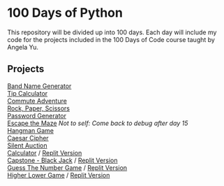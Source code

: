 # 100 Days of Python

This repository will be divided up into 100 days. Each day will include my code for the projects included in the 100 Days of Code course taught by Angela Yu.

## Projects
[Band Name Generator](https://github.com/Slouch07/100_Days_of_Python/blob/main/Day_001/band_name_generator.py)<br/>
[Tip Calculator](https://github.com/Slouch07/100_Days_of_Python/blob/main/Day_002/tip_calculator.py)<br/>
[Commute Adventure](https://github.com/Slouch07/100_Days_of_Python/commit/f99ce8ae5de233c0cdb8b57961eac2f769bc6eb8)<br/>
[Rock, Paper, Scissors](https://github.com/Slouch07/100_Days_of_Python/commit/e21e1e9408dd951f734de229c90c9a569c499cbc)<br/>
[Password Generator](https://github.com/Slouch07/100_Days_of_Python/blob/main/Day_005/password_generator.p)<br />
[Escape the Maze](https://github.com/Slouch07/100_Days_of_Python/commit/8956133d6091f55bca5fd0a26bbbfe291439c124) *Not to self: Come back to debug after day 15* <br />
[Hangman Game](https://github.com/Slouch07/100_Days_of_Python/tree/main/Day_007)<br />
[Caesar Cipher](https://github.com/Slouch07/100_Days_of_Python/commit/f743569cd1370fcc9602add8491661cd94aae83d)<br />[Silent Auction](https://github.com/Slouch07/100_Days_of_Python/commit/ae498d00a2cbcc93b68da07915eb0007e5aabdb7)<br />
[Calculator](https://github.com/Slouch07/100_Days_of_Python/blob/main/Day_010/calculator.py)&nbsp;/&nbsp;[Replit Version](https://repl.it/@Slouch07/calculator-start#main.py)<br />
[Capstone - Black Jack](https://github.com/Slouch07/100_Days_of_Python/commit/e3133611440dbc56f412f0d9f7a4e93ab3f49e73)&nbsp;/&nbsp;[Replit Version](https://repl.it/@Slouch07/blackjack-start#main.py)<br />
[Guess The Number Game](https://github.com/Slouch07/100_Days_of_Python/commit/575e6b233fa482959c5f696d96b0a68480358abd)&nbsp;/&nbsp;[Replit Version](https://repl.it/@Slouch07/Guess-Number-Game#main.py)<br /> 
[Higher Lower Game](https://github.com/Slouch07/100_Days_of_Python/blob/main/Day_014/higher_lower_game.py)&nbsp;/&nbsp;[Replit Version](https://repl.it/@Slouch071/higher-lower-start#main.py)<br />
